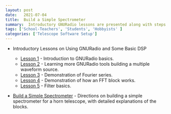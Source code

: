 ```yaml
---
layout: post
date:   2021-07-04
title:  Build a Simple Spectrometer
summary:  Introductory GNURadio lessons are presented along with steps for building a simple spectrometer
tags: ['School-Teachers', 'Students', 'Hobbyists' ]
categories: ['Telescope Software Setup'] 
---
```



+ Introductory Lessons on Using GNURadio and Some Basic DSP
    - [Lesson 1](https://wvurail.org/dspira-lessons/FilesUploaded/Gnuradio_Lesson1_simpleWaveform.pdf) - Introduction to GNURadio basics.
    - [Lesson 2](https://wvurail.org/dspira-lessons/FilesUploaded/Gnuradio_Lesson2_MultipleSources.pdf) - Learning more GNURadio tools building a multiple waveform source.
    - [Lesson 3](https://wvurail.org/dspira-lessons/FilesUploaded/Gnuradio_Lesson3_FourierSeries.pdf) - Demonstration of Fourier series.
    - [Lesson 4](https://wvurail.org/dspira-lessons/FilesUploaded/Gnuradio_Lesson4_FFT.pdf) - Demonstration of how an FFT block works.
    - [Lesson 5](https://wvurail.org/dspira-lessons/FilesUploaded/Gnuradio_Lesson5_Filters.pdf) - Filter basics.

+ [Build a Simple Spectrometer](https://wvurail.org/dspira-lessons/FilesUploaded/BuildingSimpleSpectrometer_Explained.pdf) - Directions on building a simple spectrometer for a horn telescope, with detailed explanations of the blocks.
